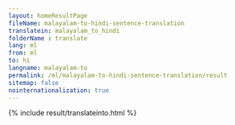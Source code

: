 ```yaml
---
layout: homeResultPage
fileName: malayalam-to-hindi-sentence-translation
translatein: malayalam_to_hindi
folderName : translate
lang: ml
from: ml
to: hi
langname: malayalam-to
permalink: /ml/malayalam-to-hindi-sentence-translation/result
sitemap: false
nointernationalization: true
---
```

{% include result/translateinto.html %}

<script src="/js/result/translation.js" data-foldername="{{page.folderName}}" data-lang="{{page.lang}}"></script>
